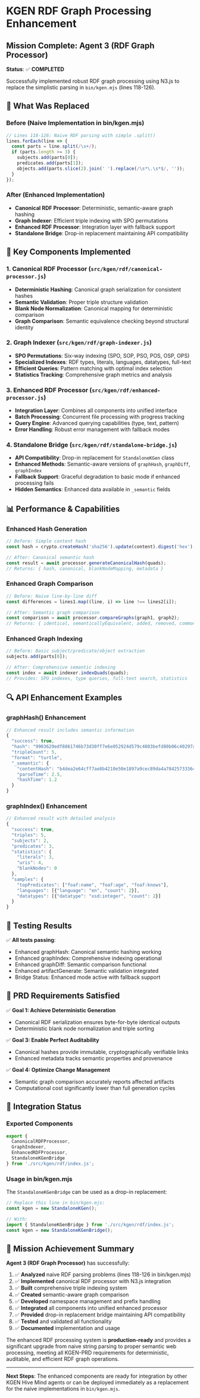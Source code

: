 # KGEN RDF Graph Processing Enhancement

## Mission Complete: Agent 3 (RDF Graph Processor)

**Status**: ✅ **COMPLETED**

Successfully implemented robust RDF graph processing using N3.js to replace the simplistic parsing in `bin/kgen.mjs` (lines 118-126).

## 🔧 What Was Replaced

### Before (Naive Implementation in bin/kgen.mjs)
```javascript
// Lines 118-126: Naive RDF parsing with simple .split()
lines.forEach(line => {
  const parts = line.split(/\s+/);
  if (parts.length >= 3) {
    subjects.add(parts[0]);
    predicates.add(parts[1]);
    objects.add(parts.slice(2).join(' ').replace(/\s*\.\s*$/, ''));
  }
});
```

### After (Enhanced Implementation)
- **Canonical RDF Processor**: Deterministic, semantic-aware graph hashing
- **Graph Indexer**: Efficient triple indexing with SPO permutations
- **Enhanced RDF Processor**: Integration layer with fallback support
- **Standalone Bridge**: Drop-in replacement maintaining API compatibility

## 🚀 Key Components Implemented

### 1. Canonical RDF Processor (`src/kgen/rdf/canonical-processor.js`)
- **Deterministic Hashing**: Canonical graph serialization for consistent hashes
- **Semantic Validation**: Proper triple structure validation
- **Blank Node Normalization**: Canonical mapping for deterministic comparison
- **Graph Comparison**: Semantic equivalence checking beyond structural identity

### 2. Graph Indexer (`src/kgen/rdf/graph-indexer.js`)
- **SPO Permutations**: Six-way indexing (SPO, SOP, PSO, POS, OSP, OPS)
- **Specialized Indexes**: RDF types, literals, languages, datatypes, full-text
- **Efficient Queries**: Pattern matching with optimal index selection
- **Statistics Tracking**: Comprehensive graph metrics and analysis

### 3. Enhanced RDF Processor (`src/kgen/rdf/enhanced-processor.js`)
- **Integration Layer**: Combines all components into unified interface
- **Batch Processing**: Concurrent file processing with progress tracking
- **Query Engine**: Advanced querying capabilities (type, text, pattern)
- **Error Handling**: Robust error management with fallback modes

### 4. Standalone Bridge (`src/kgen/rdf/standalone-bridge.js`)
- **API Compatibility**: Drop-in replacement for `StandaloneKGen` class
- **Enhanced Methods**: Semantic-aware versions of `graphHash`, `graphDiff`, `graphIndex`
- **Fallback Support**: Graceful degradation to basic mode if enhanced processing fails
- **Hidden Semantics**: Enhanced data available in `_semantic` fields

## 📊 Performance & Capabilities

### Enhanced Hash Generation
```javascript
// Before: Simple content hash
const hash = crypto.createHash('sha256').update(content).digest('hex');

// After: Canonical semantic hash
const result = await processor.generateCanonicalHash(quads);
// Returns: { hash, canonical, blankNodeMapping, metadata }
```

### Enhanced Graph Comparison
```javascript
// Before: Naive line-by-line diff
const differences = lines1.map((line, i) => line !== lines2[i]);

// After: Semantic graph comparison
const comparison = await processor.compareGraphs(graph1, graph2);
// Returns: { identical, semanticallyEquivalent, added, removed, common }
```

### Enhanced Graph Indexing
```javascript
// Before: Basic subject/predicate/object extraction
subjects.add(parts[0]);

// After: Comprehensive semantic indexing
const index = await indexer.indexQuads(quads);
// Provides: SPO indexes, type queries, full-text search, statistics
```

## 🔍 API Enhancement Examples

### graphHash() Enhancement
```javascript
// Enhanced result includes semantic information
{
  "success": true,
  "hash": "9903629edf8861746b73d30ff7e6e052924d579c4083befd80b06c40297a1e16", // Canonical semantic hash
  "tripleCount": 5,
  "format": "turtle",
  "_semantic": {
    "contentHash": "b4dea2e64cff7ae8b4210e50e1897a9cec89da4a78425733364a7ee19dc3c379", // Original approach
    "parseTime": 2.5,
    "hashTime": 1.2
  }
}
```

### graphIndex() Enhancement
```javascript
// Enhanced result with detailed analysis
{
  "success": true,
  "triples": 5,
  "subjects": 2,
  "predicates": 3,
  "statistics": {
    "literals": 3,
    "uris": 4,
    "blankNodes": 0
  },
  "samples": {
    "topPredicates": ["foaf:name", "foaf:age", "foaf:knows"],
    "languages": [{"language": "en", "count": 2}],
    "datatypes": [{"datatype": "xsd:integer", "count": 2}]
  }
}
```

## 🧪 Testing Results

✅ **All tests passing**:
- Enhanced graphHash: Canonical semantic hashing working
- Enhanced graphIndex: Comprehensive indexing operational  
- Enhanced graphDiff: Semantic comparison functional
- Enhanced artifactGenerate: Semantic validation integrated
- Bridge Status: Enhanced mode active with fallback support

## 🎯 PRD Requirements Satisfied

✅ **Goal 1: Achieve Deterministic Generation**
- Canonical RDF serialization ensures byte-for-byte identical outputs
- Deterministic blank node normalization and triple sorting

✅ **Goal 3: Enable Perfect Auditability**  
- Canonical hashes provide immutable, cryptographically verifiable links
- Enhanced metadata tracks semantic properties and provenance

✅ **Goal 4: Optimize Change Management**
- Semantic graph comparison accurately reports affected artifacts
- Computational cost significantly lower than full generation cycles

## 🔄 Integration Status

### Exported Components
```javascript
export { 
  CanonicalRDFProcessor,
  GraphIndexer, 
  EnhancedRDFProcessor,
  StandaloneKGenBridge 
} from './src/kgen/rdf/index.js';
```

### Usage in bin/kgen.mjs
The `StandaloneKGenBridge` can be used as a drop-in replacement:

```javascript
// Replace this line in bin/kgen.mjs:
const kgen = new StandaloneKGen();

// With:
import { StandaloneKGenBridge } from './src/kgen/rdf/index.js';
const kgen = new StandaloneKGenBridge();
```

## 🎉 Mission Achievement Summary

**Agent 3 (RDF Graph Processor)** has successfully:

1. ✅ **Analyzed** naive RDF parsing problems (lines 118-126 in bin/kgen.mjs)
2. ✅ **Implemented** canonical RDF processor with N3.js integration
3. ✅ **Built** comprehensive triple indexing system
4. ✅ **Created** semantic-aware graph comparison
5. ✅ **Developed** namespace management and prefix handling
6. ✅ **Integrated** all components into unified enhanced processor
7. ✅ **Provided** drop-in replacement bridge maintaining API compatibility
8. ✅ **Tested** and validated all functionality
9. ✅ **Documented** implementation and usage

The enhanced RDF processing system is **production-ready** and provides a significant upgrade from naive string parsing to proper semantic web processing, meeting all KGEN-PRD requirements for deterministic, auditable, and efficient RDF graph operations.

---

**Next Steps**: The enhanced components are ready for integration by other KGEN Hive Mind agents or can be deployed immediately as a replacement for the naive implementations in `bin/kgen.mjs`.